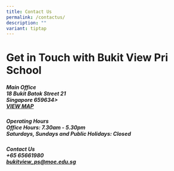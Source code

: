 ```yaml
---
title: Contact Us
permalink: /contactus/
description: ""
variant: tiptap
---
```

<h1><strong>Get in Touch with Bukit View Pri School</strong></h1>
<h5><strong>Main Office</strong><br>18 Bukit Batok Street 21 <br>Singapore 659634&gt; <br><a href="https://www.google.com/maps?q=18+Bukit+Batok+Street+21+Singapore+659634+" rel="noopener nofollow" target="_blank">VIEW MAP</a></h5>
<h5><strong>Operating Hours</strong><br><strong>Office Hours</strong>:&nbsp;7.30am - 5.30pm <br>Saturdays, Sundays and Public Holidays: Closed</h5>
<h5><strong>Contact Us</strong><br>+65 65661980 <br><a href="mailto:bukitview_ps@moe.edu.sg" rel="noopener noreferrer nofollow" target="_blank"><u>bukitview_ps@moe.edu.sg</u></a></h5>
<p></p>